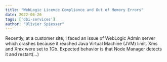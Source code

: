 ```yaml
---
title: "WebLogic Licence Compliance and Out of Memory Errors"
date: 2022-06-26
tags: ['dbi-services']
author: "Olivier Spiesser"
---
```

Recently, at a customer site, I faced an issue of WebLogic Admin server which crashes because it reached Java Virtual Machine (JVM) limit. Xms and Xmx were set to 1Gb. Expected behavior is that Node Manager detects it and restart(…)